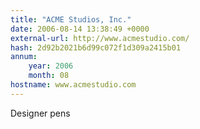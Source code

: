 ```yaml
---
title: "ACME Studios, Inc."
date: 2006-08-14 13:38:49 +0000
external-url: http://www.acmestudio.com/
hash: 2d92b2021b6d99c072f1d309a2415b01
annum:
    year: 2006
    month: 08
hostname: www.acmestudio.com
---
```


Designer pens
